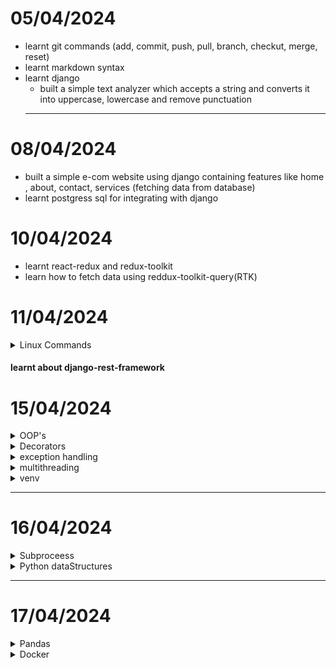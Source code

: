 # 05/04/2024

- learnt git commands (add, commit, push, pull, branch, checkut, merge, reset)
- learnt markdown syntax
- learnt django
    - built a simple text analyzer which accepts a string and converts it into uppercase, lowercase and remove punctuation 
  ---
  
# 08/04/2024

- built a simple e-com website using django containing features like home , about, contact, services (fetching data from database)
- learnt postgress sql for integrating with django 
  

# 10/04/2024

- learnt react-redux and redux-toolkit
- learn how to fetch data using reddux-toolkit-query(RTK)
  
# 11/04/2024
  <details>
  <summary>Linux Commands</summary>

  ## File Operations

  - **ls**: List files and directories.
  - **Options**: `-l` (Long format listing), `-a` (Include hidden files), `-h` (Human-readable file sizes).
  - **Examples**: `ls -l`, `ls -a`, `ls -lh`.

  - **cd**: Change directory.
  - **Examples**: `cd /path`.

  - **pwd**: Print current working directory.
  - **Examples**: `pwd`.

  - **mkdir**: Create a new directory.
  - **Examples**: `mkdir my_directory`.

  - **rm**: Remove files and directories.
  - **Options**: `-r` (Remove directories recursively), `-f` (Force removal without confirmation).
  - **Examples**: `rm file.txt`, `rm -r my_directory`, `rm -f file.txt`.

  - **cp**: Copy files and directories.
  - **Options**: `-r`
  - **Examples**: `cp -r directory destination`, `cp file.txt destination`.

  - **mv**: Move/rename files and directories.
  - **Examples**: `mv file.txt new_name.txt`, `mv file.txt directory`.

  - **touch**: Create an empty file or update file timestamps.
  - **Examples**: `touch file.txt`.

  - **cat**: View the contents of a file.
  - **Examples**: `cat file.txt`.

  - **head**: Display the first few lines of a file.
  - **Options**: `-n` (Specify the number of lines to display).
  - **Examples**: `head file.txt`

  - **tail**: Display the last few lines of a file.
  - **Options**: `-n` (Specify the number of lines to display).
  - **Examples**: `tail file.txt`

  - **ln**: Create links between files.
  - **Options**: `-s` (Create symbolic (soft) links).
  - **Examples**: `ln -s source_file link_name`.

  - **find**: Search for files and directories.
  - **Options**: `-name`  `-type` 
  - **Examples**: `find /path -name "*.txt"`.

  ## File Permission Commands

  - **chmod**: Change file permissions.
  - **Options**: `u` (User/owner permissions), `g` (Group permissions)

  - **umask**: Set default file permissions.
  - **Examples**: `umask 022`.

  ## File Compression and Archiving Commands

  - **gzip**: Compress files.
  - **Examples**: `gzip file.txt`.

  - **zip**: Create compressed zip archives.
  - **Examples**: `zip archive.zip file1.txt file2.txt`.

  </details>
  
#### learnt about django-rest-framework

# 15/04/2024
  <details>
  <summary>OOP's</summary>

  ## Class and Object

  ```python
  class Car:
      total_calls = 0
      
      def __init__(self, model, brand):
          self.model = model
          self.brand = brand
          Car.total_calls += 1

      def __str__(self):
          return f"Model -> {self.model} & Brand -> {self.brand}, {Car.total_calls}"

  Maruti = Car("maruti", "new")
  print(Maruti)
  ```
  ## Inheritance
  ``` python
  class ElectricCar(Car):
      def __init__(self, model, brand, battery):
          super().__init__(model, brand)
          self.battery = battery
      
      def __str__(self):
          return f'Model->{self.model} , Brand->{self.brand} , Battery->{self.battery}, {Car.total_calls}'
      
  ec = ElectricCar("ola", "good", "85kwh")
  print(ec)
  ```

  ## Encapsulation
  ``` python
  class Employee:
      def __init__(self, name, salary):
          self.name = name
          self.__salary = salary  # private 

      def __str__(self):
          return f"Employee Name->{self.name} and salary->{self.__salary}" 
      
      def get_salary(self):
          return self.__salary
      
      def set_salary(self, salary):
          self.__salary = salary

  satyam = Employee("satyam", "10l")
  print(satyam)    

  print(satyam.get_salary())
  ```
  ## Static Methods
  ```python
  class Laptop:
      def __init__(self, brand):
          self.brand = brand

      @staticmethod
      def use():
          return f"Laptops are used for educational purposes"
      
      def __str__(self):
          return self.brand

  lenovo = Laptop("Lenovo")
  apple = Laptop("Apple")
  print(lenovo.use())  # Accessed through objects
  print(apple.use())   # Accessed through objects
  print(Laptop.use())  # Accessed through classes

  ```
  </details>


  <details>
  <summary>Decorators</summary>

  ## Timing Function

  ```python
  import time

  def toll(func):
      def wrapper():
          start = time.time()
          print("Before called")
          result = func()
          print("After called")
          end = time.time()
          print(f"{func.__name__} ran in {end-start}")
          return result
      return wrapper

  @toll
  def running_function():
      print("I am called")
      time.sleep(3)

  running_function()
  ```

  ## Debug function
  ``` python 
  def debug(func):
      def wrapper(*args, **kwargs):
          args_value = (",").join(args)
          kw_args = (',').join(f" {k}->{v}" for k, v in kwargs.items())
          print(f"calling {func.__name__} with args {args_value} and kwargs {kw_args}")
          result = func(*args, **kwargs)
          return result
      return wrapper

  @debug
  def database(name, description, use="development", db="database"):
      print("database is called")

  database("mongodb", "sql", use="development", db="database")

  ```
  </details>

  <details>
  <summary>exception handling</summary>

  ```python
  try:
      print('Resource opened')
      x=int(input("Enter 1st number b/w 1 to 100->"))
      if(x<1 or x>100):
          raise ValueError("number must be b/w 1 to 100->")
      y=int(input("Enter 2nd number"))
      z=x/y
      print(f"division{z}")
  except Exception as e:
      print(e)
  finally:
      print("Resource closed")
  ```

  </details>

  <details>
  <summary>multithreading</summary>

  ## Using `Thread` class

  ```python
  from threading import Thread
  from time import sleep, perf_counter

  class Employee(Thread):
      def run(self):
          for i in range(3):
              print("joined")
              sleep(2)

  class Salary(Thread):
      def run(self):
          for i in range(3):
              print("salary")
              sleep(1)

  t1 = Employee()
  t2 = Salary()

  start = perf_counter()
  t1.start()
  t2.start()

  t1.join()
  t2.join()
  end = perf_counter()

  print(f"Execution time: {end - start}")
  print("Main thread work")
  ```

  ## Using Thread with target function
  ```python
  def running(seconds):
      print(f"Sleeping for {seconds} seconds")
      sleep(seconds)

  start = perf_counter()

  t1 = Thread(target=running, args=[2])
  t2 = Thread(target=running, args=[3])
  t3 = Thread(target=running, args=[1])

  t1.start()
  t2.start()
  t3.start()

  t1.join()
  t2.join()
  t3.join()

  end = perf_counter()
  print(f"Execution time: {end - start}")

  ```

  ## Using concurrent.futures.ThreadPoolExecutor
  ```python
  from concurrent.futures import ThreadPoolExecutor
  from time import sleep, perf_counter

  def running(seconds):
      print(f"Sleeping for {seconds} seconds")
      sleep(seconds)
      return seconds

  with ThreadPoolExecutor(max_workers=1) as executor:
      thread1 = executor.submit(running, 3)
      print(thread1.result())

  with ThreadPoolExecutor(max_workers=1) as executor:
      thread2 = executor.submit(running, 2)
      print(thread2.result())

  with ThreadPoolExecutor(max_workers=1) as executor:
      thread3 = executor.submit(running, 1)
      print(thread3.result())

  ```

  ## Using concurrent.futures.ThreadPoolExecutor with map

  ```python
  from concurrent.futures import ThreadPoolExecutor
  from time import sleep, perf_counter

  def running(seconds):
      print(f"Sleeping for {seconds} seconds")
      sleep(seconds)
      return seconds

  l = [3, 2, 1]

  with ThreadPoolExecutor() as executor:
      start = perf_counter()
      results = executor.map(running, l)
      for result in results:
          print(result)
      end = perf_counter()
      print(f"Time for execution: {end - start}")

  ```
  </details>

  <details>
  <summary> venv </summary>

  ## Install venv
  - pip install virtualenv

  ## Create venv
  - python3 -m venv .venv

  ## Workon .venv
  - source .venv/bin/activate

  ## Install packages in venv
  - pip install django

  ## Display list of packages installed
  - pip freeze

  ## Make requirements.txt of installed packages
  - pip freeaze>requirements.txt

  ## Install packages from requiremnts.txt
  - pip install -r requirements.txt

  ## Deactivate venv
  - deactivate
  </details>


---

# 16/04/2024

<details>
<summary>Subproceess</summary>

## Subprocess
```python
import subprocess

def sp():
    python_scipt_path="./index.py"
    python_process=subprocess.run(["python3",python_scipt_path], stdout=subprocess.PIPE)

    print(python_process.stdout.decode())

sp()
```
![alt text](image-1.png)
![Python running](image.png)

</details>

<details>
<summary>Python dataStructures</summary>

## Python dataStructures
```python
# list
list1 = ['physics', 'chemistry', 1997, 2000]
list2 = [1, 2, 3, 4, 5, 6, 7 ]
print ("list1[0]: ", list1[0])
print ("list2[1:5]: ", list2[1:5])
```
![alt text](image-2.png)

```python
# tiples
tup1 = ('physics', 'chemistry', 1997, 2000)
tup2 = (50,)
print ("tup1[1:5]: ", tup1[1:5])
```
![alt text](image-3.png)

```python
#dictionary
dict = {'Name': 'Zara', 'Age': 7, 'Class': 'First'}
print ("dict['Name']: ", dict['Name'])
print ("dict['Age']: ", dict['Age'])
```
![alt text](image-4.png)

```python
#sets
Months={"Jan","Feb","Feb"}
Days=set(["Mon","Tue","Wed","Mon","Tue","Wed",])
print(Days)
print(Months)
```
![alt text](image-5.png)
</details>

---

# 17/04/2024

<details>
<summary>Pandas</summary>

```python
import pandas as pd
import numpy as np

#Series
s=pd.Series([1,2,3,np.nan])
print (s)
```
![alt text](image-6.png)

```python

#DataFrames
df= pd.DataFrame(
    {
        "X":5.0,
        "T":pd.Timestamp("20240417"),
        "D":pd.date_range("20240417",periods=4),
        "A":np.array([5]*4,dtype="int32")
    }
)
print(df)
```
![alt text](image-8.png)
```
print(df.head(2))
```
![alt text](image-9.png)
```
print(df.tail(1))
```
![alt text](image-10.png)

```
print(df.index)
```
![alt text](image-11.png)

</details>

<details>
<summary>Docker</summary>

```python
#Start docker service
service docker start

#See docker status
service docker status
```
![alt text](image-13.png)



## Start Container
docker start satyam <br>
![alt text](image-14.png)

## Go inside Container
docker attach satyam

## See all containers (stopped+running)
docker ps -a <br>
![alt text](image-20.png)

## See all running Containers
docker ps <br>
![alt text](image-15.png)

## Deleting Containers
docker rm satyam
![alt text](image-21.png)

## Create image of container
docker commit satyam upimage <br>
![alt text](image-17.png)

## Create dockerfile
vi Dockerfile <br>
![alt text](image-18.png)

## Craete image from Dockerfile
docker build -t imgdockerfile . <br>
![alt text](image-19.png)

## Create container from image
docker run -it --name satyam ubuntu /bin/bash <br>

![alt text](image-16.png)


</details>